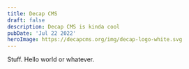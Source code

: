```yaml
---
title: Decap CMS
draft: false
description: Decap CMS is kinda cool
pubDate: 'Jul 22 2022'
heroImage: https://decapcms.org/img/decap-logo-white.svg
---
```

Stuff. Hello world or whatever.
